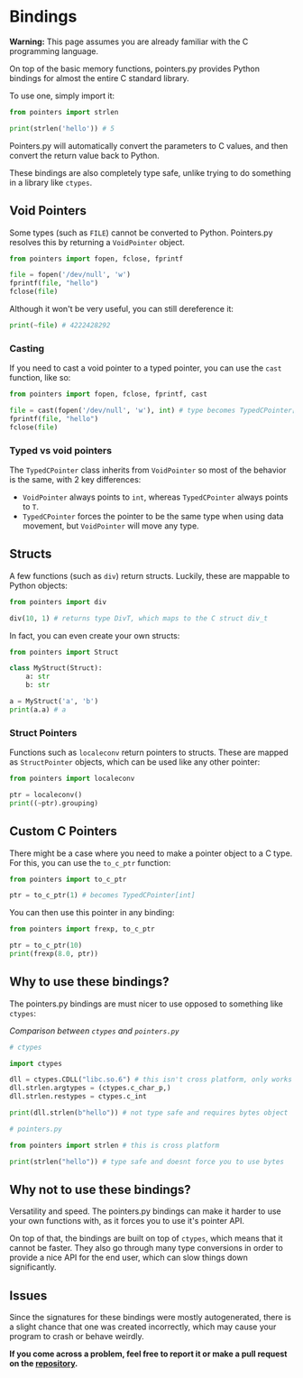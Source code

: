 # Bindings

**Warning:** This page assumes you are already familiar with the C programming language.

On top of the basic memory functions, pointers.py provides Python bindings for almost the entire C standard library.

To use one, simply import it:

```py
from pointers import strlen

print(strlen('hello')) # 5
```

Pointers.py will automatically convert the parameters to C values, and then convert the return value back to Python.

These bindings are also completely type safe, unlike trying to do something in a library like `ctypes`.

## Void Pointers

Some types (such as `FILE`) cannot be converted to Python. Pointers.py resolves this by returning a `VoidPointer` object.

```py
from pointers import fopen, fclose, fprintf

file = fopen('/dev/null', 'w')
fprintf(file, "hello")
fclose(file)
```

Although it won't be very useful, you can still dereference it:

```py
print(~file) # 4222428292
```

### Casting

If you need to cast a void pointer to a typed pointer, you can use the `cast` function, like so:

```py
from pointers import fopen, fclose, fprintf, cast

file = cast(fopen('/dev/null', 'w'), int) # type becomes TypedCPointer[int]
fprintf(file, "hello")
fclose(file)
```

### Typed vs void pointers

The `TypedCPointer` class inherits from `VoidPointer` so most of the behavior is the same, with 2 key differences:

- `VoidPointer` always points to `int`, whereas `TypedCPointer` always points to `T`.
- `TypedCPointer` forces the pointer to be the same type when using data movement, but `VoidPointer` will move any type.

## Structs

A few functions (such as `div`) return structs. Luckily, these are mappable to Python objects:

```py
from pointers import div

div(10, 1) # returns type DivT, which maps to the C struct div_t
```

In fact, you can even create your own structs:

```py
from pointers import Struct

class MyStruct(Struct):
    a: str
    b: str

a = MyStruct('a', 'b')
print(a.a) # a
```

### Struct Pointers

Functions such as `localeconv` return pointers to structs. These are mapped as `StructPointer` objects, which can be used like any other pointer:

```py
from pointers import localeconv

ptr = localeconv()
print((~ptr).grouping)
```

## Custom C Pointers

There might be a case where you need to make a pointer object to a C type. For this, you can use the `to_c_ptr` function:

```py
from pointers import to_c_ptr

ptr = to_c_ptr(1) # becomes TypedCPointer[int]
```

You can then use this pointer in any binding:

```py
from pointers import frexp, to_c_ptr

ptr = to_c_ptr(10)
print(frexp(8.0, ptr))
```

## Why to use these bindings?

The pointers.py bindings are must nicer to use opposed to something like `ctypes`:

_Comparison between `ctypes` and `pointers.py`_

```py
# ctypes

import ctypes

dll = ctypes.CDLL("libc.so.6") # this isn't cross platform, only works on linux
dll.strlen.argtypes = (ctypes.c_char_p,)
dll.strlen.restypes = ctypes.c_int

print(dll.strlen(b"hello")) # not type safe and requires bytes object
```

```py
# pointers.py

from pointers import strlen # this is cross platform

print(strlen("hello")) # type safe and doesnt force you to use bytes
```

## Why not to use these bindings?

Versatility and speed. The pointers.py bindings can make it harder to use your own functions with, as it forces you to use it's pointer API.

On top of that, the bindings are built on top of `ctypes`, which means that it cannot be faster. They also go through many type conversions in order to provide a nice API for the end user, which can slow things down significantly.

## Issues

Since the signatures for these bindings were mostly autogenerated, there is a slight chance that one was created incorrectly, which may cause your program to crash or behave weirdly.

**If you come across a problem, feel free to report it or make a pull request on the [repository](https://github.com/ZeroIntensity/pointers.py).**
